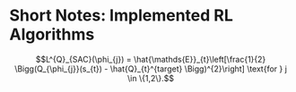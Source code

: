 <h1>Short Notes: Implemented RL Algorithms</h1>

```math
L^{Q}_{SAC}(\phi_{j}) = \hat{\mathds{E}}_{t}\left[\frac{1}{2} \Bigg(Q_{\phi_{j}}(s_{t}) - \hat{Q}_{t}^{target} \Bigg)^{2}\right] \text{for } j \in \{1,2\}.
```
